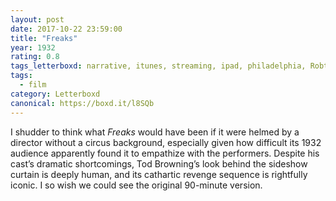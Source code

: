 ```yaml
---
layout: post 
date: 2017-10-22 23:59:00
title: "Freaks"
year: 1932
rating: 0.8
tags_letterboxd: narrative, itunes, streaming, ipad, philadelphia, Robtober
tags:
  - film
category: Letterboxd
canonical: https://boxd.it/l8SQb
---
```


I shudder to think what <cite>Freaks</cite> would have been if it were helmed by a director without a circus background, especially given how difficult its 1932 audience apparently found it to empathize with the performers. Despite his cast’s dramatic shortcomings, Tod Browning’s look behind the sideshow curtain is deeply human, and its cathartic revenge sequence is rightfully iconic. I so wish we could see the original 90-minute version.